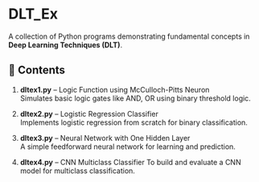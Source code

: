 # DLT_Ex
A collection of Python programs demonstrating fundamental concepts in **Deep Learning Techniques (DLT)**.

## 📂 Contents

1. **dltex1.py** – Logic Function using McCulloch-Pitts Neuron  
   Simulates basic logic gates like AND, OR using binary threshold logic.

2. **dltex2.py** – Logistic Regression Classifier  
   Implements logistic regression from scratch for binary classification.

3. **dltex3.py** – Neural Network with One Hidden Layer  
   A simple feedforward neural network for learning and prediction.

4. **dltex4.py** – CNN Multiclass Classifier 
   To build and evaluate a CNN model for multiclass classification.
